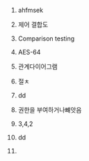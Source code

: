 1. ahfmsek 
2. 제어 결합도
3. Comparison testing 
4. AES-64
5. 관계다이어그램

7. 절ㅊ
8. dd
9. 권한을 부여하거나뺴앗음
10. 3,4,2
11. dd
12. 